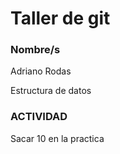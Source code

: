 # Taller de git

### Nombre/s

Adriano Rodas 

Estructura de datos

### ACTIVIDAD 

Sacar 10 en la practica
